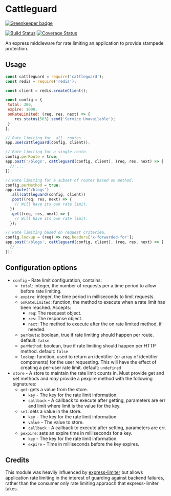 # Cattleguard

[![Greenkeeper badge](https://badges.greenkeeper.io/elliotttf/cattleguard.svg)](https://greenkeeper.io/)

[![Build Status](https://travis-ci.org/elliotttf/cattleguard.svg?branch=master)](https://travis-ci.org/elliotttf/cattleguard)
[![Coverage Status](https://coveralls.io/repos/github/elliotttf/cattleguard/badge.svg?branch=master)](https://coveralls.io/github/elliotttf/cattleguard?branch=master)

An express middleware for rate limiting an application to provide stampede protection.

## Usage

```javascript
const cattleguard = require('cattleguard');
const redis = require('redis');

const client = redis.createClient();

const config = {
 total: 300,
 expire: 1000,
 onRateLimited: (req, res, next) => {
    res.status(503).send('Service Unavailable');
 }
};

// Rate limiting for _all_ routes.
app.use(cattleguard(config, client));

// Rate limiting for a single route.
config.perRoute = true;
app.post('/blogs', cattleguard(config, client), (req, res, next) => {
  // ...
});

// Rate limiting for a subset of routes based on method.
config.perMethod = true;
app.route('/blogs')
  .all(cattleguard(config, client))
  .post((req, res, next) => {
    // Will have its own rate limit.
  })
  .get((req, res, next) => {
    // Will have its own rate limit.
  });

// Rate limiting based on request criteriea.
config.lookup = (req) => req.headers['x-forwarded-for'];
app.post('/blogs', cattleguard(config, client), (req, res, next) => {
  // ...
});

```

## Configuration options

* `config` - Rate limit configuration, contains:
  * `total`: integer, the number of requests per a time period to allow before
    rate limiting.
  * `expire`: integer, the time period in milliseconds to limit requests.
  * `onRateLimited`: function, the method to execute when a rate limit has been
    reached. Accepts:
      * `req`: The reequest object.
      * `res`: The response object.
      * `next`: The method to execute after the on rate limited method, if
        needed.
  * `perRoute`: boolean, true if rate limiting should happen per route.
    default: `false`
  * `perMethod`: boolean, true if rate limiting should happen per HTTP method.
    default: `false`
  * `lookup`: function, used to return an identifier (or array of identifier
    components) for the user requesting. This will have the effect of creating
    a per-user rate limit.
    default: `undefined`
* `store` - A store to maintain the rate limit counts in. Must provide get and
  set methods and _may_ provide a pexpire method with the following signatures:
  * `get`: gets a value from the store.
    * `key` - The key for the rate limit information.
    * `callback` - A callback to execute after getting, parameters are err and
      limit where limit is the value for the key.
  * `set`: sets a value in the store.
    * `key` - The key for the rate limit information.
    * `value` - The value to store.
    * `callback` - A callback to execute after setting, parameters are err.
  * `pexpire`: sets an expire time in milliseconds for a key.
    * `key` - The key for the rate limit information.
    * `expire` - Time in milliseconds before the key expires.

## Credits

This module was heavily influenced by [express-limiter](https://www.npmjs.com/package/express-limiter) but allows application rate limiting in the interest of guarding
against backend failures, rather than the consumer only rate limiting appraoch that
express-limiter takes.

